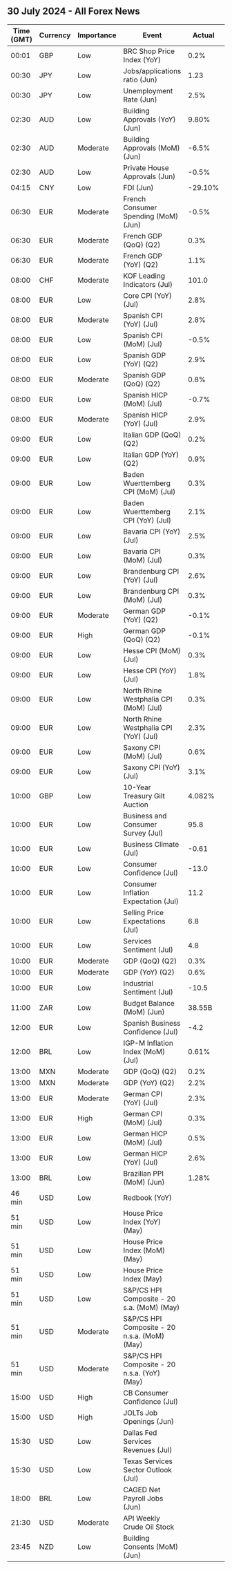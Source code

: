 ## 30 July 2024 - All Forex News

| Time (GMT) | Currency | Importance | Event | Actual | Forecast | Previous |
|------|----------|------------|-------|--------|----------|----------|
| 00:01 | GBP | Low | BRC Shop Price Index (YoY) | 0.2% |  | 0.2% |
| 00:30 | JPY | Low | Jobs/applications ratio (Jun) | 1.23 | 1.24 | 1.24 |
| 00:30 | JPY | Low | Unemployment Rate (Jun) | 2.5% | 2.6% | 2.6% |
| 02:30 | AUD | Low | Building Approvals (YoY) (Jun) | 9.80% |  | 15.00% |
| 02:30 | AUD | Moderate | Building Approvals (MoM) (Jun) | -6.5% | -2.1% | 5.7% |
| 02:30 | AUD | Low | Private House Approvals (Jun) | -0.5% |  | 1.9% |
| 04:15 | CNY | Low | FDI (Jun) | -29.10% |  | -28.20% |
| 06:30 | EUR | Moderate | French Consumer Spending (MoM) (Jun) | -0.5% | -0.2% | 0.8% |
| 06:30 | EUR | Moderate | French GDP (QoQ) (Q2) | 0.3% | 0.2% | 0.3% |
| 06:30 | EUR | Moderate | French GDP (YoY) (Q2) | 1.1% |  | 1.5% |
| 08:00 | CHF | Moderate | KOF Leading Indicators (Jul) | 101.0 | 102.6 | 102.7 |
| 08:00 | EUR | Low | Core CPI (YoY) (Jul) | 2.8% |  | 3.0% |
| 08:00 | EUR | Moderate | Spanish CPI (YoY) (Jul) | 2.8% | 3.0% | 3.4% |
| 08:00 | EUR | Low | Spanish CPI (MoM) (Jul) | -0.5% |  | 0.4% |
| 08:00 | EUR | Low | Spanish GDP (YoY) (Q2) | 2.9% |  | 2.6% |
| 08:00 | EUR | Moderate | Spanish GDP (QoQ) (Q2) | 0.8% | 0.5% | 0.8% |
| 08:00 | EUR | Low | Spanish HICP (MoM) (Jul) | -0.7% | -0.3% | 0.4% |
| 08:00 | EUR | Moderate | Spanish HICP (YoY) (Jul) | 2.9% | 3.3% | 3.6% |
| 09:00 | EUR | Low | Italian GDP (QoQ) (Q2) | 0.2% | 0.2% | 0.3% |
| 09:00 | EUR | Low | Italian GDP (YoY) (Q2) | 0.9% | 0.8% | 0.6% |
| 09:00 | EUR | Low | Baden Wuerttemberg CPI (MoM) (Jul) | 0.3% |  | 0.1% |
| 09:00 | EUR | Low | Baden Wuerttemberg CPI (YoY) (Jul) | 2.1% |  | 1.9% |
| 09:00 | EUR | Low | Bavaria CPI (YoY) (Jul) | 2.5% |  | 2.7% |
| 09:00 | EUR | Low | Bavaria CPI (MoM) (Jul) | 0.3% |  | 0.2% |
| 09:00 | EUR | Low | Brandenburg CPI (YoY) (Jul) | 2.6% |  | 2.6% |
| 09:00 | EUR | Low | Brandenburg CPI (MoM) (Jul) | 0.3% |  | 0.1% |
| 09:00 | EUR | Moderate | German GDP (YoY) (Q2) | -0.1% | 0.0% | -0.2% |
| 09:00 | EUR | High | German GDP (QoQ) (Q2) | -0.1% | 0.1% | 0.2% |
| 09:00 | EUR | Low | Hesse CPI (MoM) (Jul) | 0.3% |  | 0.1% |
| 09:00 | EUR | Low | Hesse CPI (YoY) (Jul) | 1.8% |  | 1.8% |
| 09:00 | EUR | Low | North Rhine Westphalia CPI (MoM) (Jul) | 0.3% |  | 0.1% |
| 09:00 | EUR | Low | North Rhine Westphalia CPI (YoY) (Jul) | 2.3% |  | 2.2% |
| 09:00 | EUR | Low | Saxony CPI (MoM) (Jul) | 0.6% |  | 0.1% |
| 09:00 | EUR | Low | Saxony CPI (YoY) (Jul) | 3.1% |  | 2.8% |
| 10:00 | GBP | Low | 10-Year Treasury Gilt Auction | 4.082% |  | 4.371% |
| 10:00 | EUR | Low | Business and Consumer Survey (Jul) | 95.8 | 95.4 | 95.9 |
| 10:00 | EUR | Low | Business Climate (Jul) | -0.61 |  | -0.47 |
| 10:00 | EUR | Low | Consumer Confidence (Jul) | -13.0 | -13.0 | -14.0 |
| 10:00 | EUR | Low | Consumer Inflation Expectation (Jul) | 11.2 |  | 13.1 |
| 10:00 | EUR | Low | Selling Price Expectations (Jul) | 6.8 |  | 6.2 |
| 10:00 | EUR | Low | Services Sentiment (Jul) | 4.8 | 6.4 | 6.2 |
| 10:00 | EUR | Moderate | GDP (QoQ) (Q2) | 0.3% | 0.2% | 0.3% |
| 10:00 | EUR | Moderate | GDP (YoY) (Q2) | 0.6% | 0.6% | 0.4% |
| 10:00 | EUR | Low | Industrial Sentiment (Jul) | -10.5 | -10.5 | -10.2 |
| 11:00 | ZAR | Low | Budget Balance (MoM) (Jun) | 38.55B |  | -12.78B |
| 12:00 | EUR | Low | Spanish Business Confidence (Jul) | -4.2 |  | -5.7 |
| 12:00 | BRL | Low | IGP-M Inflation Index (MoM) (Jul) | 0.61% | 0.47% | 0.81% |
| 13:00 | MXN | Moderate | GDP (QoQ) (Q2) | 0.2% | 0.4% | 0.3% |
| 13:00 | MXN | Moderate | GDP (YoY) (Q2) | 2.2% | 2.0% | 1.6% |
| 13:00 | EUR | Moderate | German CPI (YoY) (Jul) | 2.3% | 2.2% | 2.2% |
| 13:00 | EUR | High | German CPI (MoM) (Jul) | 0.3% | 0.3% | 0.1% |
| 13:00 | EUR | Low | German HICP (MoM) (Jul) | 0.5% | 0.2% | 0.2% |
| 13:00 | EUR | Low | German HICP (YoY) (Jul) | 2.6% | 2.4% | 2.5% |
| 13:00 | BRL | Low | Brazilian PPI (MoM) (Jun) | 1.28% |  | 0.36% |
| 46 min | USD | Low | Redbook (YoY) |  |  | 4.9% |
| 51 min | USD | Low | House Price Index (YoY) (May) |  |  | 6.3% |
| 51 min | USD | Low | House Price Index (MoM) (May) |  | 0.2% | 0.2% |
| 51 min | USD | Low | House Price Index (May) |  |  | 424.3 |
| 51 min | USD | Low | S&P/CS HPI Composite - 20 s.a. (MoM) (May) |  |  | 0.4% |
| 51 min | USD | Moderate | S&P/CS HPI Composite - 20 n.s.a. (MoM) (May) |  |  | 1.4% |
| 51 min | USD | Moderate | S&P/CS HPI Composite - 20 n.s.a. (YoY) (May) |  | 6.5% | 7.2% |
| 15:00 | USD | High | CB Consumer Confidence (Jul) |  | 99.7 | 100.4 |
| 15:00 | USD | High | JOLTs Job Openings (Jun) |  | 8.020M | 8.140M |
| 15:30 | USD | Low | Dallas Fed Services Revenues (Jul) |  |  | 1.9 |
| 15:30 | USD | Low | Texas Services Sector Outlook (Jul) |  |  | -4.1 |
| 18:00 | BRL | Low | CAGED Net Payroll Jobs (Jun) |  | 155.00K | 131.81K |
| 21:30 | USD | Moderate | API Weekly Crude Oil Stock |  |  | -3.900M |
| 23:45 | NZD | Low | Building Consents (MoM) (Jun) |  |  | -1.7% |

